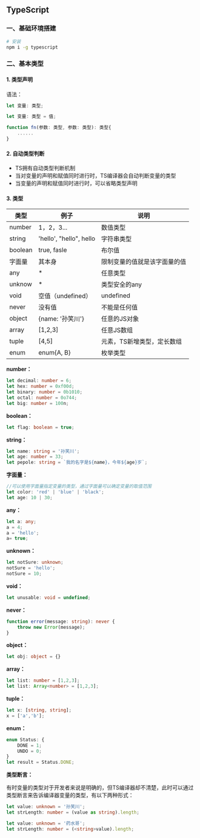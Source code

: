 ## TypeScript

### 一、基础环境搭建

```bash
# 安装
npm i -g typescript
```



### 二、基本类型

#### 1. 类型声明

语法：

```typescript
let 变量: 类型;

let 变量: 类型 = 值;

function fn(参数: 类型, 参数: 类型): 类型{
    ......
}
```



#### 2. 自动类型判断

+ TS拥有自动类型判断机制
+ 当对变量的声明和赋值同时进行时，TS编译器会自动判断变量的类型
+ 当变量的声明和赋值同时进行时，可以省略类型声明



#### 3. 类型

| 类型    | 例子                    | 说明                         |
| ------- | ----------------------- | ---------------------------- |
| number  | 1，2，3...              | 数值类型                     |
| string  | 'hello', "hello", hello | 字符串类型                   |
| boolean | true, fasle             | 布尔值                       |
| 字面量  | 其本身                  | 限制变量的值就是该字面量的值 |
| any     | *                       | 任意类型                     |
| unknow  | *                       | 类型安全的any                |
| void    | 空值（undefined）       | undefined                    |
| never   | 没有值                  | 不能是任何值                 |
| object  | {name: '孙笑川'}        | 任意的JS对象                 |
| array   | [1,2,3]                 | 任意JS数组                   |
| tuple   | [4,5]                   | 元素，TS新增类型，定长数组   |
| enum    | enum{A, B}              | 枚举类型                     |

**number：**

```typescript
let decimal: number = 6;
let hex: number = 0xf00d;
let binary: number = 0b1010;
let octal: number = 0o744;
let big: number = 100n;
```

**boolean：**

```typescript
let flag: boolean = true;
```

**string：**

```typescript
let name: string = '孙笑川';
let age: number = 33;
let pepole: string = `我的名字是${name}，今年${age}岁`;
```

**字面量：**

```typescript
//可以使用字面量指定变量的类型，通过字面量可以确定变量的取值范围
let color: 'red' | 'blue' | 'black';
let age: 10 | 30;
```

**any：**

```typescript
let a: any;
a = 4;
a = 'hello';
a= true;
```

**unknown：**

```typescript
let notSure: unknown;
notSure = 'hello';
notSure = 10;
```

**void：**

```typescript
let unusable: void = undefined;
```

**never：**

```typescript
function error(message: string): never {
    throw new Error(message);
}
```

**object：**

```typescript
let obj: object = {}
```

**array：**

```typescript
let list: number = [1,2,3];
let list: Array<number> = [1,2,3];
```

**tuple：**

```typescript
let x: [string, string];
x = ['a','b'];
```

**enum：**

```typescript
enum Status: {
    DONE = 1;
    UNDO = 0;
}
let result = Status.DONE;
```

**类型断言：**

有时变量的类型对于开发者来说是明确的，但TS编译器却不清楚，此时可以通过类型断言来告诉编译器变量的类型，有以下两种形式：

```typescript
let value: unknown = '孙笑川';
let strLength: number = (value as string).length;
```

```typescript
let value: unknown = '药水哥';
let strLength: number = (<string>value).length;
```

